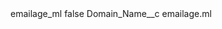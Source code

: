 <?xml version="1.0" encoding="UTF-8"?>
<CustomMetadata xmlns="http://soap.sforce.com/2006/04/metadata" xmlns:xsi="http://www.w3.org/2001/XMLSchema-instance" xmlns:xsd="http://www.w3.org/2001/XMLSchema">
    <label>emailage_ml</label>
    <protected>false</protected>
    <values>
        <field>Domain_Name__c</field>
        <value xsi:type="xsd:string">emailage.ml</value>
    </values>
</CustomMetadata>
